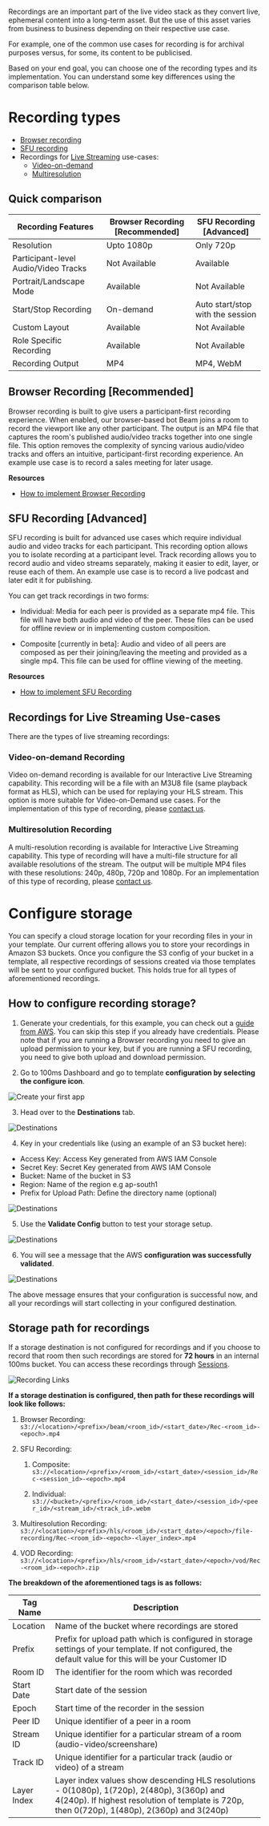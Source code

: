 Recordings are an important part of the live video stack as they convert live, ephemeral content into a long-term asset. But the use of this asset varies from business to business depending on their respective use case.

For example, one of the common use cases for recording is for archival purposes versus, for some, its content to be publicised.

Based on your end goal, you can choose one of the recording types and its implementation. You can understand some key differences using the comparison table below.

# Recording types

- [Browser recording](#browser-recording-recommended)
- [SFU recording](#sfu-recording-advanced)
- Recordings for [Live Streaming](live-streaming) use-cases:
  - [Video-on-demand](#video-on-demand-recording)
  - [Multiresolution](#multiresolution-recording)

## Quick comparison

| Recording Features                   | Browser Recording [Recommended] | SFU Recording [Advanced]        |
| ------------------------------------ | ------------------------------- | ------------------------------- |
| Resolution                           | Upto 1080p                      | Only 720p                       |
| Participant-level Audio/Video Tracks | Not Available                   | Available                       |
| Portrait/Landscape Mode              | Available                       | Not Available                   |
| Start/Stop Recording                 | On-demand                       | Auto start/stop with the session|
| Custom Layout                        | Available                       | Not Available                   |
| Role Specific Recording              | Available                       | Not Available                   |
| Recording Output                     | MP4                             | MP4, WebM                       |


## Browser Recording [Recommended]

Browser recording is built to give users a participant-first recording experience. When enabled, our browser-based bot Beam joins a room to record the viewport like any other participant. The output is an MP4 file that captures the room's published audio/video tracks together into one single file. This option removes the complexity of syncing various audio/video tracks and offers an intuitive, participant-first recording experience. An example use case is to record a sales meeting for later usage.

**Resources**

-  [How to implement Browser Recording](https://www.100ms.live/docs/server-side/v2/Destinations/rtmp-streaming-and-browser-recording)

## SFU Recording [Advanced]

SFU recording is built for advanced use cases which require individual audio and video tracks for each participant. This recording option allows you to isolate recording at a participant level. Track recording allows you to record audio and video streams separately, making it easier to edit, layer, or reuse each of them. An example use case is to record a live podcast and later edit it for publishing.

You can get track recordings in two forms:

-   Individual: Media for each peer is provided as a separate mp4 file. This file will have both audio and video of the peer. These files can be used for offline review or in implementing custom composition.

-   Composite [currently in beta]: Audio and video of all peers are composed as per their joining/leaving the meeting and provided as a single mp4. This file can be used for offline viewing of the meeting.

**Resources**

-   [How to implement SFU Recording](https://www.100ms.live/docs/server-side/v2/Destinations/recording)

## Recordings for Live Streaming Use-cases
There are the types of live streaming recordings:

### Video-on-demand Recording

Video on-demand recording is available for our Interactive Live Streaming capability. This recording will be a file with an M3U8 file (same playback format as HLS), which can be used for replaying your HLS stream. This option is more suitable for Video-on-Demand use cases. For the implementation of this type of recording, please [contact us](https://www.100ms.live/contact).

### Multiresolution Recording

A multi-resolution recording is available for Interactive Live Streaming capability. This type of recording will have a multi-file structure for all available resolutions of the stream. The output will be multiple MP4 files with these resolutions: 240p, 480p, 720p and 1080p. For an implementation of this type of recording, please [contact us](https://www.100ms.live/contact).


# Configure storage

You can specify a cloud storage location for your recording files in your in your template. Our current offering allows you to store your recordings in Amazon S3 buckets. Once you configure the S3 config of your bucket in a template, all respective recordings of sessions created via those templates will be sent to your configured bucket. This holds true for all types of aforementioned recordings.

## How to configure recording storage?

1. Generate your credentials, for this example, you can check out a [guide from AWS](https://docs.aws.amazon.com/IAM/latest/UserGuide/id_credentials_access-keys.html). You can skip this step if you already have credentials. Please note that if you are running a Browser recording you need to give an upload permission to your key, but if you are running a SFU recording, you need to give both upload and download permission.

2. Go to 100ms Dashboard and go to template **configuration by selecting the configure icon**.

![Create your first app](/docs/docs/v2/recording-storage-settings-step2.png)

3. Head over to the **Destinations** tab.

![Destinations](/docs/docs/v2/recording-storage-settings-step3.png)

4. Key in your credentials like (using an example of an S3 bucket here):

- Access Key: Access Key generated from AWS IAM Console
- Secret Key: Secret Key generated from AWS IAM Console
- Bucket: Name of the bucket in S3
- Region: Name of the region e.g ap-south1
- Prefix for Upload Path: Define the directory name (optional)

![Destinations](/docs/docs/v2/recording-storage-settings-step4.png)

5. Use the **Validate Config** button to test your storage setup.

![Destinations](/docs/docs/v2/recording-storage-settings-step5.png)

6. You will see a message that the AWS **configuration was successfully validated**.

![Destinations](/docs/docs/v2/recording-storage-settings-step6.png)

The above message ensures that your configuration is successful now, and all your recordings will start collecting in your configured destination.

## Storage path for recordings

If a storage destination is not configured for recordings and if you choose to record that room then such recordings are stored for **72 hours** in an internal 100ms bucket. You can access these recordings through [Sessions](https://dashboard.100ms.live/sessions).  


![Recording Links](/docs/docs/v2/session-recording-links-1.png)


**If a storage destination is configured, then path for these recordings will look like follows:**

1. Browser Recording: `s3://<location>/<prefix>/beam/<room_id>/<start_date>/Rec-<room_id>-<epoch>.mp4`

2. SFU Recording:

    1. Composite: `s3://<location>/<prefix>/<room_id>/<start_date>/<session_id>/Rec-<session_id>-<epoch>.mp4`

    2. Individual: `s3://<bucket>/<prefix>/<room_id>/<start_date>/<session_id>/<peer_id>/<stream_id>/<track_id>.webm`

3. Multiresolution Recording: `s3://<location>/<prefix>/hls/<room_id>/<start_date>/<epoch>/file-recording/Rec-<room_id>-<epoch>-<layer_index>.mp4`

4. VOD Recording: `s3://<location>/<prefix>/hls/<room_id>/<start_date>/<epoch>/vod/Rec-<room_id>-<epoch>.zip`


**The breakdown of the aforementioned tags is as follows:**

| Tag Name | Description |
| --- | --- |
| Location | Name of the bucket where recordings are stored |
| Prefix | Prefix for upload path which is configured in storage settings of your template. If not configured, the default value for this will be your Customer ID |
| Room ID | The identifier for the room which was recorded |
| Start Date | Start date of the session |
| Epoch | Start time of the recorder in the session |
| Peer ID | Unique identifier of a peer in a room |
| Stream ID | Unique identifier for a particular stream of a room (audio-video/screenshare) |
| Track ID | Unique identifier for a particular track (audio or video) of a stream |
| Layer Index | Layer index values show descending HLS resolutions - 0(1080p), 1(720p), 2(480p), 3(360p) and 4(240p). If highest resolution of template is 720p, then 0(720p), 1(480p), 2(360p) and 3(240p) |
